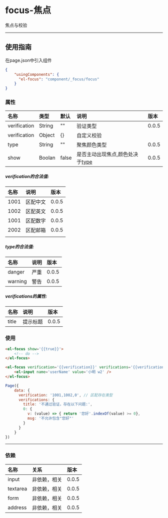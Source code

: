 # focus-焦点

焦点与校验

---

## 使用指南

在page.json中引入组件

```json
{
    "usingComponents": {
      "el-focus": "component/_focus/focus"
    }
}
```

### 属性

| 名称 | 类型 | 默认 | 说明 | 版本 |
| :--- | :--- | :--- | :--- | :--- |
| verification | String | "" | 验证类型 | 0.0.5 |
| verification | Object | {} | 自定义校验 |  |
| type | String | "" | 聚焦颜色类型 | 0.0.5 |
| show | Boolan | false | 是否主动出现焦点,颜色处决于[type](#type的合法值) | 0.0.5 |

##### verification的合法值:

| 名称 | 说明 | 版本 |
| :--- | :--- | :--- |
| 1001 | 区配中文 | 0.0.5 |
| 1002 | 区配英文 | 0.0.5 |
| 1001 | 区配数字 | 0.0.5 |
| 2002 | 区配邮箱 | 0.0.5 |
|  |  |  |

##### type的合法值:

| 名称 | 说明 | 版本 |
| :--- | :--- | :--- |
| danger | 严重 | 0.0.5 |
| warning | 警告 | 0.0.5 |

##### verifications的属性:

| 名称 | 说明 | 版本 |
| :--- | :--- | :--- |
| title | 提示标题 | 0.0.5 |

### 使用

```html
<el-focus show='{{true}}'>
    <!-- do -->
</el-focus>

<el-focus verification='{{verification}}' verifications='{{verifications}}'>
    <el-input name='userName' value='小明 w2' />
</el-focus>
```

```js
Page({
    data: {
      verification: '1001,1002,0', // 区配存在类型
      verifications: {
        title: '不通过验证，存在以下问题:',
        0: {
          v: (value) => { return '您好'.indexOf(value) >= 0},
          msg: '不允许包含"您好"'
        }
      }
    }
})
```

---

### 依赖

| 名称 | 关系 | 版本 |
| :--- | :--- | :--- |
| input | 非依赖，相关 | 0.0.5 |
| textarea | 非依赖，相关 | 0.0.5 |
| form | 非依赖，相关 | 0.0.5 |
| address | 非依赖，相关 | 0.0.5 |



